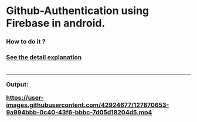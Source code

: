 # Github-Authentication using Firebase in android.

<h3>How to do it ?<h3>
<a href="https://www.geeksforgeeks.org/authenticate-using-github-on-android/">See the detail explanation</a> 
 <br><br> 
  <hr>
  Output:

https://user-images.githubusercontent.com/42924677/127870653-9a994bbb-0c40-43f6-bbbc-7d05d18204d5.mp4


